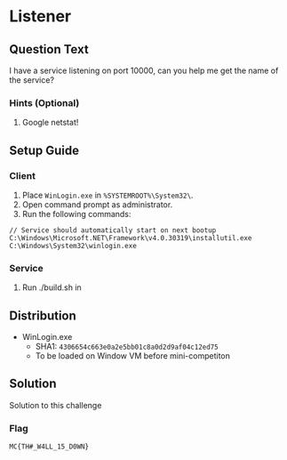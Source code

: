 # Listener

## Question Text

I have a service listening on port 10000, can you help me get the name of the service?

### Hints (Optional)
1. Google netstat!

## Setup Guide
### Client
1. Place `WinLogin.exe` in `%SYSTEMROOT%\System32\`.
2. Open command prompt as administrator.
3. Run the following commands:  
```
// Service should automatically start on next bootup
C:\Windows\Microsoft.NET\Framework\v4.0.30319\installutil.exe C:\Windows\System32\winlogin.exe
```

### Service
1. Run ./build.sh in 

## Distribution
- WinLogin.exe
    - SHA1: `4306654c663e0a2e5bb01c8a0d2d9af04c12ed75`
    - To be loaded on Window VM before mini-competiton

## Solution
Solution to this challenge

### Flag
`MC{TH#_W4LL_15_D0WN}`
